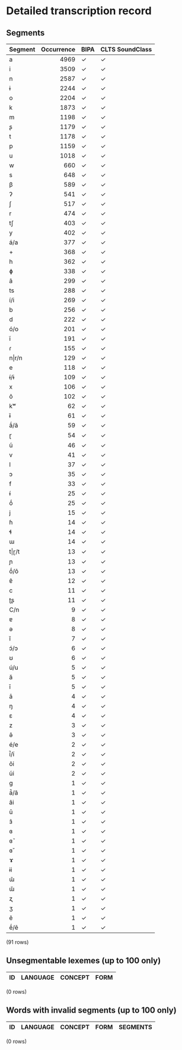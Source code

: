 
# Detailed transcription record

## Segments

| Segment | Occurrence | BIPA | CLTS SoundClass |
|:-----------|-------------:|:-------|:------------------|
| a | 4969 | ✓ | ✓ |
| i | 3509 | ✓ | ✓ |
| n | 2587 | ✓ | ✓ |
| ɨ | 2244 | ✓ | ✓ |
| o | 2204 | ✓ | ✓ |
| k | 1873 | ✓ | ✓ |
| m | 1198 | ✓ | ✓ |
| ʂ | 1179 | ✓ | ✓ |
| t | 1178 | ✓ | ✓ |
| p | 1159 | ✓ | ✓ |
| u | 1018 | ✓ | ✓ |
| w | 660 | ✓ | ✓ |
| s | 648 | ✓ | ✓ |
| β | 589 | ✓ | ✓ |
| ʔ | 541 | ✓ | ✓ |
| ʃ | 517 | ✓ | ✓ |
| r | 474 | ✓ | ✓ |
| tʃ | 403 | ✓ | ✓ |
| y | 402 | ✓ | ✓ |
| á/a | 377 | ✓ | ✓ |
| + | 368 | ✓ | ✓ |
| h | 362 | ✓ | ✓ |
| ɸ | 338 | ✓ | ✓ |
| ã | 299 | ✓ | ✓ |
| ts | 288 | ✓ | ✓ |
| í/i | 269 | ✓ | ✓ |
| b | 256 | ✓ | ✓ |
| d | 222 | ✓ | ✓ |
| ó/o | 201 | ✓ | ✓ |
| ĩ | 191 | ✓ | ✓ |
| ɾ | 155 | ✓ | ✓ |
| n&#124;r/n | 129 | ✓ | ✓ |
| e | 118 | ✓ | ✓ |
| ɨ́/ɨ | 109 | ✓ | ✓ |
| x | 106 | ✓ | ✓ |
| õ | 102 | ✓ | ✓ |
| kʷ | 62 | ✓ | ✓ |
| ɨ̃ | 61 | ✓ | ✓ |
| ã́/ã | 59 | ✓ | ✓ |
| ɽ | 54 | ✓ | ✓ |
| ũ | 46 | ✓ | ✓ |
| v | 41 | ✓ | ✓ |
| l | 37 | ✓ | ✓ |
| ɔ | 35 | ✓ | ✓ |
| f | 33 | ✓ | ✓ |
| ɨ́ | 25 | ✓ | ✓ |
| ṍ | 25 | ✓ | ✓ |
| j | 15 | ✓ | ✓ |
| ɦ | 14 | ✓ | ✓ |
| ɬ | 14 | ✓ | ✓ |
| ɯ | 14 | ✓ | ✓ |
| t&#124;ɽ/t | 13 | ✓ | ✓ |
| ɲ | 13 | ✓ | ✓ |
| ṍ/õ | 13 | ✓ | ✓ |
| ɐ̃ | 12 | ✓ | ✓ |
| c | 11 | ✓ | ✓ |
| ʈʂ | 11 | ✓ | ✓ |
| C/n | 9 | ✓ | ✓ |
| ɐ | 8 | ✓ | ✓ |
| ə | 8 | ✓ | ✓ |
| ĭ | 7 | ✓ | ✓ |
| ɔ́/ɔ | 6 | ✓ | ✓ |
| ʊ | 6 | ✓ | ✓ |
| ú/u | 5 | ✓ | ✓ |
| ă | 5 | ✓ | ✓ |
| ī | 5 | ✓ | ✓ |
| ā | 4 | ✓ | ✓ |
| ŋ | 4 | ✓ | ✓ |
| ɛ | 4 | ✓ | ✓ |
| z | 3 | ✓ | ✓ |
| ə̃ | 3 | ✓ | ✓ |
| é/e | 2 | ✓ | ✓ |
| í̃/ĩ | 2 | ✓ | ✓ |
| õi | 2 | ✓ | ✓ |
| ũi | 2 | ✓ | ✓ |
| g | 1 | ✓ | ✓ |
| á̃/ã | 1 | ✓ | ✓ |
| ãi | 1 | ✓ | ✓ |
| ū | 1 | ✓ | ✓ |
| ɜ̃ | 1 | ✓ | ✓ |
| ɞ | 1 | ✓ | ✓ |
| ɞ̃ | 1 | ✓ | ✓ |
| ɞ̆ | 1 | ✓ | ✓ |
| ɤ | 1 | ✓ | ✓ |
| ɨi | 1 | ✓ | ✓ |
| ɯ̃ | 1 | ✓ | ✓ |
| ɯ̆ | 1 | ✓ | ✓ |
| ʐ | 1 | ✓ | ✓ |
| ʒ | 1 | ✓ | ✓ |
| ẽ | 1 | ✓ | ✓ |
| ẽ́/ẽ | 1 | ✓ | ✓ |

(91 rows)



## Unsegmentable lexemes (up to 100 only)

| ID | LANGUAGE | CONCEPT | FORM |
|------|------------|-----------|--------|

(0 rows)



## Words with invalid segments (up to 100 only)

| ID | LANGUAGE | CONCEPT | FORM | SEGMENTS |
|------|------------|-----------|--------|------------|

(0 rows)



